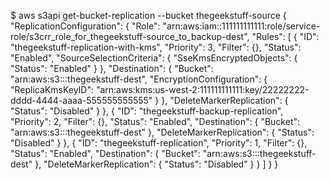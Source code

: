 $ aws s3api get-bucket-replication --bucket thegeekstuff-source
{
    "ReplicationConfiguration": {
        "Role": "arn:aws:iam::111111111111:role/service-role/s3crr_role_for_thegeekstuff-source_to_backup-dest",
        "Rules": [
            {
                "ID": "thegeekstuff-replication-with-kms",
                "Priority": 3,
                "Filter": {},
                "Status": "Enabled",
                "SourceSelectionCriteria": {
                    "SseKmsEncryptedObjects": {
                        "Status": "Enabled"
                    }
                },
                "Destination": {
                    "Bucket": "arn:aws:s3:::thegeekstuff-dest",
                    "EncryptionConfiguration": {
                        "ReplicaKmsKeyID": "arn:aws:kms:us-west-2:111111111111:key/22222222-dddd-4444-aaaa-555555555555"
                    }
                },
                "DeleteMarkerReplication": {
                    "Status": "Disabled"
                }
            },
            {
                "ID": "thegeekstuff-backup-replication",
                "Priority": 2,
                "Filter": {},
                "Status": "Enabled",
                "Destination": {
                    "Bucket": "arn:aws:s3:::thegeekstuff-dest"
                },
                "DeleteMarkerReplication": {
                    "Status": "Disabled"
                }
            },
            {
                "ID": "thegeekstuff-replication",
                "Priority": 1,
                "Filter": {},
                "Status": "Enabled",
                "Destination": {
                    "Bucket": "arn:aws:s3:::thegeekstuff-dest"
                },
                "DeleteMarkerReplication": {
                    "Status": "Disabled"
                }
            }
        ]
    }
}

